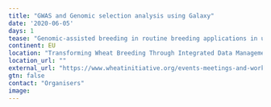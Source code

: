 ```yaml
---
title: "GWAS and Genomic selection analysis using Galaxy"
date: '2020-06-05'
days: 1
tease: "Genomic-assisted breeding in routine breeding applications in under-resourced breeding programs"
continent: EU
location: "Transforming Wheat Breeding Through Integrated Data Management and Analysis with GOBii, John Innes Centre, Norwich, United Kingdom"
location_url: ""
external_url: "https://www.wheatinitiative.org/events-meetings-and-workshops/transforming-wheat-breeding-through-integrated-data-management-and-analysis-with-gobii"
gtn: false
contact: "Organisers"
image: 
---
```

